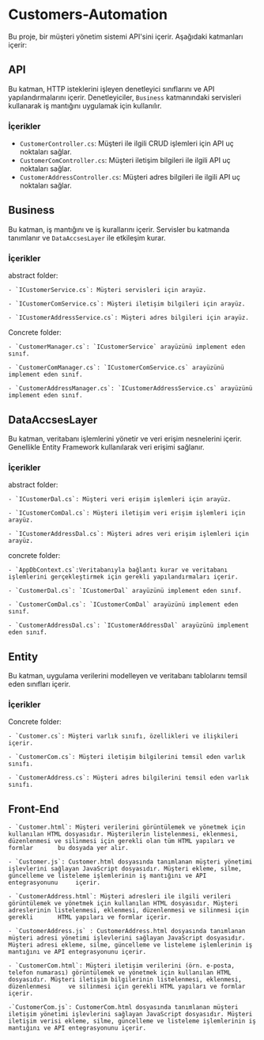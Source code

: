 # Customers-Automation

Bu proje, bir müşteri yönetim sistemi API'sini içerir. Aşağıdaki katmanları içerir:

## API

Bu katman, HTTP isteklerini işleyen denetleyici sınıflarını ve API yapılandırmalarını içerir. Denetleyiciler, `Business` katmanındaki servisleri kullanarak iş mantığını uygulamak için kullanılır.

### İçerikler
  - `CustomerController.cs`: Müşteri ile ilgili CRUD işlemleri için API uç noktaları sağlar.
  - `CustomerComController.cs`: Müşteri iletişim bilgileri ile ilgili API uç noktaları sağlar.
  - `CustomerAddressController.cs`: Müşteri adres bilgileri ile ilgili API uç noktaları sağlar.

## Business

Bu katman, iş mantığını ve iş kurallarını içerir. Servisler bu katmanda tanımlanır ve `DataAccsesLayer` ile etkileşim kurar.

### İçerikler
  abstract folder:
  
    - `ICustomerService.cs`: Müşteri servisleri için arayüz.
    
    - `ICustomerComService.cs`: Müşteri iletişim bilgileri için arayüz.
    
    - `ICustomerAddressService.cs`: Müşteri adres bilgileri için arayüz. 
   Concrete folder: 
   
    - `CustomerManager.cs`: `ICustomerService` arayüzünü implement eden sınıf.
    
    - `CustomerComManager.cs`: `ICustomerComService.cs` arayüzünü implement eden sınıf.
    
    - `CustomerAddressManager.cs`: `ICustomerAddressService.cs` arayüzünü implement eden sınıf.
    
## DataAccsesLayer

Bu katman, veritabanı işlemlerini yönetir ve veri erişim nesnelerini içerir. Genellikle Entity Framework kullanılarak veri erişimi sağlanır.

### İçerikler
  abstract folder:
  
    - `ICustomerDal.cs`: Müşteri veri erişim işlemleri için arayüz.
    
    - `ICustomerComDal.cs`: Müşteri iletişim veri erişim işlemleri için arayüz.
    
    - `ICustomerAddressDal.cs`: Müşteri adres veri erişim işlemleri için arayüz.
  concrete folder:
  
    - `AppDbContext.cs`:Veritabanıyla bağlantı kurar ve veritabanı işlemlerini gerçekleştirmek için gerekli yapılandırmaları içerir. 
    
    - `CustomerDal.cs`: `ICustomerDal` arayüzünü implement eden sınıf.
    
    - `CustomerComDal.cs`: `ICustomerComDal` arayüzünü implement eden sınıf.
    
    - `CustomerAddressDal.cs`: `ICustomerAddressDal` arayüzünü implement eden sınıf.


## Entity

Bu katman, uygulama verilerini modelleyen ve veritabanı tablolarını temsil eden sınıfları içerir.

### İçerikler
  Concrete folder:
  
    - `Customer.cs`: Müşteri varlık sınıfı, özellikleri ve ilişkileri içerir.
    
    - `CustomerCom.cs`: Müşteri iletişim bilgilerini temsil eden varlık sınıfı.
    
    - `CustomerAddress.cs`: Müşteri adres bilgilerini temsil eden varlık sınıfı.



## Front-End

    - `Customer.html`: Müşteri verilerini görüntülemek ve yönetmek için kullanılan HTML dosyasıdır. Müşterilerin listelenmesi, eklenmesi, düzenlenmesi ve silinmesi için gerekli olan tüm HTML yapıları ve formlar       bu dosyada yer alır.
    
    - `Customer.js`: Customer.html dosyasında tanımlanan müşteri yönetimi işlevlerini sağlayan JavaScript dosyasıdır. Müşteri ekleme, silme, güncelleme ve listeleme işlemlerinin iş mantığını ve API entegrasyonunu     içerir.
    
    - `CustomerAddress.html`: Müşteri adresleri ile ilgili verileri görüntülemek ve yönetmek için kullanılan HTML dosyasıdır. Müşteri adreslerinin listelenmesi, eklenmesi, düzenlenmesi ve silinmesi için gerekli       HTML yapıları ve formlar içerir.
    
    - `CustomerAddress.js` : CustomerAddress.html dosyasında tanımlanan müşteri adresi yönetimi işlevlerini sağlayan JavaScript dosyasıdır. Müşteri adresi ekleme, silme, güncelleme ve listeleme işlemlerinin iş        mantığını ve API entegrasyonunu içerir.
    
    - `CustomerCom.html`: Müşteri iletişim verilerini (örn. e-posta, telefon numarası) görüntülemek ve yönetmek için kullanılan HTML dosyasıdır. Müşteri iletişim bilgilerinin listelenmesi, eklenmesi, düzenlenmesi     ve silinmesi için gerekli HTML yapıları ve formlar içerir.
    
    -`CustomerCom.js`: CustomerCom.html dosyasında tanımlanan müşteri iletişim yönetimi işlevlerini sağlayan JavaScript dosyasıdır. Müşteri iletişim verisi ekleme, silme, güncelleme ve listeleme işlemlerinin iş       mantığını ve API entegrasyonunu içerir.
